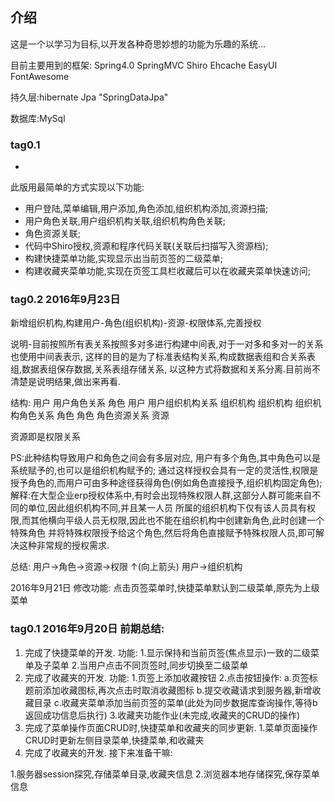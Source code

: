 
## 介绍

这是一个以学习为目标,以开发各种奇思妙想的功能为乐趣的系统...

目前主要用到的框架: Spring4.0 SpringMVC Shiro Ehcache EasyUI FontAwesome

持久层:hibernate Jpa "SpringDataJpa"

数据库:MySql

### tag0.1

-
此版用最简单的方式实现以下功能:

+ 用户登陆,菜单编辑,用户添加,角色添加,组织机构添加,资源扫描;
+ 用户角色关联,用户组织机构关联,组织机构角色关联;
+ 角色资源关联;
+ 代码中Shiro授权,资源和程序代码关联(关联后扫描写入资源档);
+ 构建快捷菜单功能,实现显示出当前页签的二级菜单;
+ 构建收藏夹菜单功能,实现在页签工具栏收藏后可以在收藏夹菜单快速访问;

### tag0.2 2016年9月23日
新增组织机构,构建用户-角色(组织机构)-资源-权限体系,完善授权

说明-目前按照所有表关系按照多对多进行构建中间表,对于一对多和多对一的关系也使用中间表表示,
这样的目的是为了标准表结构关系,构成数据表组和合关系表组,数据表组保存数据,关系表组存储关系,
以这种方式将数据和关系分离.目前尚不清楚是说明结果,做出来再看.

结构: 
用户 用户角色关系 角色 
用户 用户组织机构关系 组织机构 
组织机构 组织机构角色关系 角色
角色 角色资源关系 资源

资源即是权限关系

PS:此种结构导致用户和角色之间会有多层对应, 用户有多个角色,其中角色可以是系统赋予的,也可以是组织机构赋予的;
通过这样授权会具有一定的灵活性,权限是授予角色的,而用户可由多种途径获得角色(例如角色直接授予,组织机构固定角色);
解释:在大型企业erp授权体系中,有时会出现特殊权限人群,这部分人群可能来自不同的单位,因此组织机构不同,并且某一人员
所属的组织机构下仅有该人员具有权限,而其他横向平级人员无权限,因此也不能在组织机构中创建新角色,此时创建一个特殊角色
并将特殊权限授予给这个角色,然后将角色直接赋予特殊权限人员,即可解决这种非常规的授权需求.

总结:
  用户->角色->资源->权限
          ↑(向上箭头)
  用户->组织机构

2016年9月21日 
修改功能:
     点击页签菜单时,快捷菜单默认到二级菜单,原先为上级菜单
     
### tag0.1 2016年9月20日 前期总结:

   1) 完成了快捷菜单的开发.
   功能:
     1.显示保持和当前页签(焦点显示)一致的二级菜单及子菜单
     2.当用户点击不同页签时,同步切换至二级菜单
   2) 完成了收藏夹的开发.
   功能:
     1.页签上添加收藏按钮
     2.点击按钮操作:
        a.页签标题前添加收藏图标,再次点击时取消收藏图标
        b.提交收藏请求到服务器,新增收藏目录
        c.收藏夹菜单添加当前页签的菜单(此处为同步数据库查询操作,等待b返回成功信息后执行)
     3.收藏夹功能作业(未完成,收藏夹的CRUD的操作)
   3) 完成了菜单操作页面CRUD时,快捷菜单和收藏夹的同步更新.
     1.菜单页面操作CRUD时更新左侧目录菜单,快捷菜单,和收藏夹
   2) 完成了收藏夹的开发.
接下来准备干嘛:

   1.服务器session探究,存储菜单目录,收藏夹信息
   2.浏览器本地存储探究,保存菜单信息
